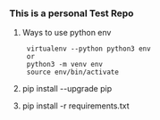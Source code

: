 ### This is a personal Test Repo

1. Ways to use python env
   
        virtualenv --python python3 env
        or
        python3 -m venv env
        source env/bin/activate


2. pip install --upgrade pip

3. pip install -r requirements.txt

